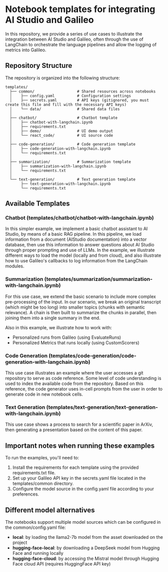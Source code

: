 # Notebook templates for integrating AI Studio and Galileo

In this repository, we provide a series of use cases to illustrate the integration between AI Studio and Galileo, often through the use of LangChain to orchestrate the language pipelines and allow the logging of metrics into Galileo.

## Repository Structure

The repository is organized into the following structure:

```
templates/
  ├── common/                   # Shared resources across notebooks
  │    ├── config.yaml          # Configuration settings
  │    ├── secrets.yaml         # API keys (gitignored, you must create this file and fill with the necessary API keys)
  │    └── data/                # Shared data files
  │
  ├── chatbot/                  # Chatbot template
  │    ├── chatbot-with-langchain.ipynb
  │    ├── requirements.txt
  │    ├── demo/                # UI demo output
  │    └── react_code/          # UI source code
  │
  ├── code-generation/          # Code generation template
  │    ├── code-generation-with-langchain.ipynb
  │    └── requirements.txt
  │
  ├── summarization/            # Summarization template
  │    ├── summarization-with-langchain.ipynb
  │    └── requirements.txt
  │
  └── text-generation/          # Text generation template
       ├── text-generation-with-langchain.ipynb
       └── requirements.txt
```

## Available Templates

### Chatbot (templates/chatbot/chatbot-with-langchain.ipynb)

In this simpler example, we implement a basic chatbot assistant to AI Studio, by means of a basic RAG pipeline. In this pipeline, we load information from a document (AIStudio documentation) into a vector database, then use this information to answer questions about AI Studio through proper prompting and use of LLMs. In the example, we illustrate different ways to load the model (locally and from cloud), and also illustrate how to use Galileo's callbacks to log information from the LangChain modules.

### Summarization (templates/summarization/summarization-with-langchain.ipynb)

For this use case, we extend the basic scenario to include more complex pre-processing of the input. In our scenario, we break an original transcript (which might be too long) into smaller topics (chunks with semantic relevance). A chain is then built to summarize the chunks in parallel, then joining them into a single summary in the end.

Also in this example, we illustrate how to work with:
* Personalized runs from Galileo (using EvaluateRuns)
* Personalized Metrics that runs locally (using CustomScorers)

### Code Generation (templates/code-generation/code-generation-with-langchain.ipynb)

This use case illustrates an example where the user accesses a git repository to serve as code reference. Some level of code understanding is used to index the available code from the repository. Based on this reference, the code generator uses in-cell prompts from the user in order to generate code in new notebook cells.

### Text Generation (templates/text-generation/text-generation-with-langchain.ipynb)

This use case shows a process to search for a scientific paper in ArXiv, then generating a presentation based on the content of this paper.

## Important notes when running these examples

To run the examples, you'll need to:

1. Install the requirements for each template using the provided requirements.txt file.
2. Set up your Galileo API key in the secrets.yaml file located in the templates/common directory.
3. Configure the model source in the config.yaml file according to your preferences.

## Different model alternatives

The notebooks support multiple model sources which can be configured in the common/config.yaml file:

- **local**: by loading the llama2-7b model from the asset downloaded on the project
- **hugging-face-local**: by downloading a DeepSeek model from Hugging Face and running locally
- **hugging-face-cloud**: by accessing the Mistral model through Hugging Face cloud API (requires HuggingFace API key)
